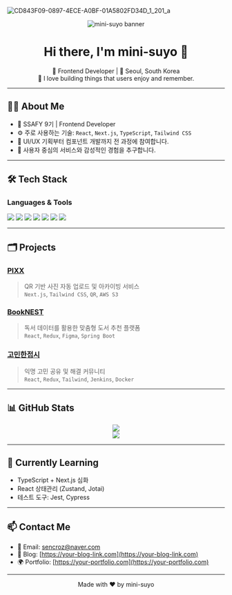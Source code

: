 ![CD843F09-0897-4ECE-A0BF-01A5802FD34D_1_201_a](https://github.com/user-attachments/assets/16935bbb-811d-4ddb-b887-b71d5296974a)
<p align="center">
  <img src="https://your-image-url.com/banner.png" alt="mini-suyo banner" />
</p>

<h1 align="center">Hi there, I'm mini-suyo 👋</h1>

<p align="center">
  🌱 Frontend Developer | 📍 Seoul, South Korea <br/>
  🎯 I love building things that users enjoy and remember.
</p>

---

## 🧑‍💻 About Me
- 💼 SSAFY 9기 | Frontend Developer
- ⚙️ 주로 사용하는 기술: `React`, `Next.js`, `TypeScript`, `Tailwind CSS`
- 🎨 UI/UX 기획부터 컴포넌트 개발까지 전 과정에 참여합니다.
- 💬 사용자 중심의 서비스와 감성적인 경험을 추구합니다.

---

## 🛠 Tech Stack

### Languages & Tools
<img src="https://img.shields.io/badge/JavaScript-F7DF1E?style=flat-square&logo=javascript&logoColor=black"/>
<img src="https://img.shields.io/badge/TypeScript-3178C6?style=flat-square&logo=typescript&logoColor=white"/>
<img src="https://img.shields.io/badge/React-61DAFB?style=flat-square&logo=react&logoColor=black"/>
<img src="https://img.shields.io/badge/Next.js-000000?style=flat-square&logo=next.js&logoColor=white"/>
<img src="https://img.shields.io/badge/Tailwind CSS-38B2AC?style=flat-square&logo=tailwind-css&logoColor=white"/>
<img src="https://img.shields.io/badge/Figma-F24E1E?style=flat-square&logo=figma&logoColor=white"/>
<img src="https://img.shields.io/badge/Git-F05032?style=flat-square&logo=git&logoColor=white"/>

---

## 🗂 Projects

### [PIXX](https://github.com/your-repo-link)
> QR 기반 사진 자동 업로드 및 아카이빙 서비스  
> `Next.js`, `Tailwind CSS`, `QR`, `AWS S3`

### [BookNEST](https://github.com/your-repo-link)
> 독서 데이터를 활용한 맞춤형 도서 추천 플랫폼  
> `React`, `Redux`, `Figma`, `Spring Boot`

### [고민한접시](https://github.com/your-repo-link)
> 익명 고민 공유 및 해결 커뮤니티  
> `React`, `Redux`, `Tailwind`, `Jenkins`, `Docker`

---

## 📊 GitHub Stats

<p align="center">
  <img src="https://github-readme-stats.vercel.app/api?username=mini-suyo&show_icons=true&theme=default"/>
  <br/>
  <img src="https://github-readme-streak-stats.herokuapp.com/?user=mini-suyo&theme=default"/>
</p>

---

## 🌱 Currently Learning
- TypeScript + Next.js 심화
- React 상태관리 (Zustand, Jotai)
- 테스트 도구: Jest, Cypress

---

## 📫 Contact Me
- 📧 Email: sencroz@naver.com
- 📝 Blog: [https://your-blog-link.com](https://your-blog-link.com)
- 🌍 Portfolio: [https://your-portfolio.com](https://your-portfolio.com)

---

<p align="center">
  Made with ❤️ by mini-suyo
</p>
